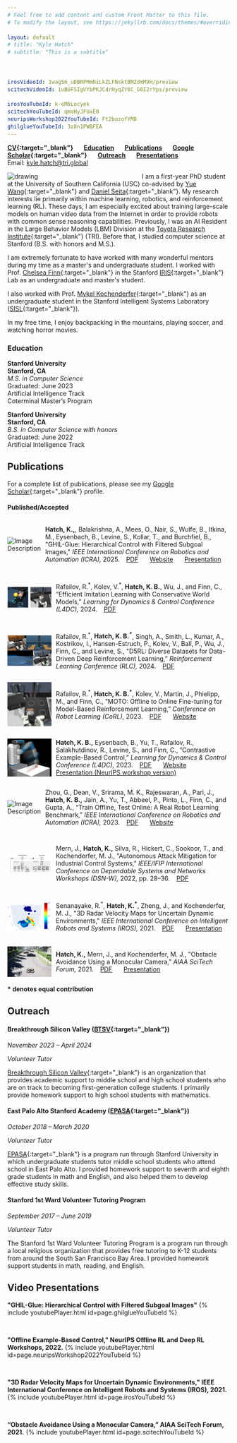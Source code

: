 ```yaml
---
# Feel free to add content and custom Front Matter to this file.
# To modify the layout, see https://jekyllrb.com/docs/themes/#overriding-theme-defaults

layout: default
# title: "Kyle Hatch"
# subtitle: "This is a subtitle"



irosVideoId: 1wag5m_uDBRPMmNiLkZLFNsktBMZdmMVH/preview
scitechVideoId: 1uBUFSIgVYbPKJCdrHyqZY6C_G0I2rYps/preview

irosYouTubeId: k-eM6Locyek
scitechYouTubeId: qmoHyJFUxE0
neuripsWorkshop2022YouTubeId: Ft2bozofYM8
ghilglueYouTubeId: 3z8n1PWBFEA
---
```



<!-- **[Research](#Research) &ensp; &ensp; [Education](#Education) &ensp; &ensp; [CV](./files/Kyle_Hatch_CV_October_2023.pdf){:target="_blank"} &ensp; &ensp;  [Publications](#Publications) &ensp; &ensp; [Presentations](#Presentations) &ensp; &ensp; [Outreach](#Volunteer)**  -->
 **[CV](./files/Kyle_Hatch_CV.pdf){:target="_blank"} &ensp; &ensp; [Education](#Education) &ensp; &ensp; [Publications](#Publications) &ensp; &ensp; [Google Scholar](https://scholar.google.com/citations?user=ECrCBgQAAAAJ&hl=en){:target="_blank"} &ensp; &ensp; [Outreach](#Volunteer) &ensp; &ensp; [Presentations](#Presentations)**  
 Email: [kyle.hatch@tri.global](mailto:kyle.hatch@tri.global)  

<!-- **[CV](./files/Kyle_Hatch_CV_October_2023.pdf){:target="_blank"} &ensp; [Education](#Education) &ensp; [Publications](#Publications) &ensp; [Outreach](#Volunteer) &ensp; [Presentations](#Presentations) &ensp; [kyle.hatch@tri.global](mailto:kyle.hatch@tri.global)**   -->
 

<img src="./files/j_tree_portrait_clipped_small.png" alt="drawing" align="left" width="275" style="margin: 0px 30px 0px 0px;" />


I am a first-year PhD student at the 
University of Southern California (USC) co-advised by 
[Yue Wang](https://yuewang.xyz/){:target="_blank"} and [Daniel Seita](https://danielseita.github.io/){:target="_blank"}. 
My research interests lie primarily within machine learning, robotics, and reinforcement learning (RL). 
These days, I am especially excited about training large-scale models on human video data from the Internet in order to provide robots with common sense reasoning capabilities.
Previously, I was an AI Resident in the Large Behavior Models (LBM) Division at the [Toyota Research Institute](https://www.tri.global/){:target="_blank"} (TRI).
Before that, I studied computer science at Stanford (B.S. with honors and M.S.).


I am extremely fortunate to have worked with many wonderful mentors during my time as a master's and undergraduate student. I worked with Prof. [Chelsea Finn](https://ai.stanford.edu/~cbfinn/){:target="_blank"} in the Stanford [IRIS](https://irislab.stanford.edu/){:target="_blank"} Lab as an undergraduate and master's student. 
<!-- As a master's student, I also worked with Prof. [Ben Eysenbach](https://ben-eysenbach.github.io/){:target="_blank"}. -->
I also worked with Prof. [Mykel Kochenderfer](https://mykel.kochenderfer.com/){:target="_blank"} as an undergraduate student in the Stanford Intelligent Systems Laboratory ([SISL](https://sisl.stanford.edu/){:target="_blank"}).
<!-- , and also completed a research internship at the Johns Hopkins University Applied Physics Laboratory ([APL](https://www.jhuapl.edu/){:target="_blank"}). -->


In my free time, I enjoy backpacking in the mountains, playing soccer, and watching horror movies. 

<a name="Education"> </a>
### Education  

**Stanford University**
&ensp; &ensp; &ensp; &ensp; &ensp; &ensp; &ensp; &ensp; &ensp; &ensp; &ensp; &ensp; &ensp; &ensp; &ensp; &ensp; &ensp; &ensp; &ensp; &ensp; &ensp; &ensp; &ensp; &ensp; &ensp; &ensp; &ensp; &ensp; &ensp; &ensp; &ensp;
**Stanford, CA**  
*M.S. in Computer Science*
&ensp; &ensp; &ensp; &ensp; &ensp; &ensp; &ensp; &ensp; &ensp; &ensp; &ensp; &ensp; &ensp; &ensp; &ensp; &ensp; &ensp; &ensp; &ensp; &ensp; &ensp; &ensp; &ensp; &ensp;
Graduated: June 2023   
Artificial Intelligence Track
&ensp; &ensp; &ensp; &ensp; &ensp; &ensp; &ensp; &ensp; &ensp; &ensp; &ensp; &ensp; &ensp; &ensp; &ensp; &ensp; &ensp; &ensp; &ensp; &ensp; &ensp; &ensp; &ensp; &ensp; &ensp; &ensp; &ensp; &ensp; &ensp; &ensp;
Coterminal Master’s Program  

**Stanford University**
&ensp; &ensp; &ensp; &ensp; &ensp; &ensp; &ensp; &ensp; &ensp; &ensp; &ensp; &ensp; &ensp; &ensp; &ensp; &ensp; &ensp; &ensp; &ensp; &ensp; &ensp; &ensp; &ensp; &ensp; &ensp; &ensp; &ensp; &ensp; &ensp; &ensp; &ensp;
**Stanford, CA**  
*B.S. in Computer Science with honors*&ensp; &ensp; &ensp; &ensp; &ensp; &ensp; &ensp; &ensp; &ensp; &ensp; &ensp; &ensp; &ensp; &ensp; &ensp; &ensp; &nbsp;
Graduated: June 2022   
Artificial Intelligence Track


<a name="Publications"> </a>
## Publications

For a complete list of publications, please see my [Google Scholar](https://scholar.google.com/citations?user=ECrCBgQAAAAJ&hl=en){:target="_blank"} profile. 

#### Published/Accepted

<a name="ghilglue"> </a>
<div style="display: flex; align-items: center;">
    <img src="./files/ghil-glue.gif" alt="Image Description" width="100" style="margin-right: 10px;">
    <p>
      <strong>Hatch, K.,</strong>, Balakrishna, A., Mees, O., Nair, S., Wulfe, B., Itkina, M., Eysenbach, B., Levine, S., Kollar, T., and Burchfiel, B., 
      "GHIL-Glue: Hierarchical Control with Filtered Subgoal Images," 
      <em>IEEE International Conference on Robotics and Automation (ICRA),</em> 2025.
      &ensp; 
      <a href="https://arxiv.org/abs/2410.20018" target="_blank">PDF</a> 
      &ensp; &ensp; 
      <a href="https://ghil-glue.github.io/" target="_blank">Website</a> 
      &ensp; &ensp; 
      <a href="#ghilglue_video">Presentation</a>
  </p>
</div>


<a name="cwm"> </a>
<div style="display: flex; align-items: center;">
    <img src="./files/cwm.png" alt="Image Description" width="100" style="margin-right: 10px;">
    <p>
        Rafailov, R.<sup>*</sup>, Kolev, V.<sup>*</sup>, <strong>Hatch, K. B.</strong>, Wu, J., and Finn, C., 
        ”Efficient Imitation Learning with Conservative World Models,” 
        <em>Learning for Dynamics & Control Conference (L4DC),</em> 2024.
        &ensp; 
        <a href="https://arxiv.org/abs/2405.13193" target="_blank">PDF</a>
    </p>
</div>

<a name="d5rl"> </a>
<div style="display: flex; align-items: center;">
    <img src="./files/d5rl.png" alt="Image Description" width="100" style="margin-right: 10px;">
    <p>
        Rafailov, R.<sup>*</sup>, <strong>Hatch, K. B.<sup>*</sup></strong>, Singh, A., Smith, L., Kumar, A., Kostrikov, I., 
        Hansen-Estruch, P., Kolev, V., Ball, P., Wu, J., Finn, C., and Levine, S., 
        "D5RL: Diverse Datasets for Data-Driven Deep Reinforcement Learning,” 
        <em>Reinforcement Learning Conference (RLC),</em> 2024.
        &ensp; 
        <a href="https://rlj.cs.umass.edu/2024/papers/RLJ_RLC_2024_305.pdf" target="_blank">PDF</a>
    </p>
</div>

<a name="moto"> </a>
<div style="display: flex; align-items: center;">
    <img src="./files/moto.gif" alt="Image Description" height="100" style="margin-right: 10px;">
    <p>
        Rafailov, R.<sup>*</sup>, <strong>Hatch, K. B.<sup>*</sup></strong>, Kolev, V., Martin, J., Phielipp, M., and Finn, C., 
        ”MOTO: Offline to Online Fine-tuning for Model-Based Reinforcement Learning,” 
        <em>Conference on Robot Learning (CoRL),</em> 2023.
        &ensp; 
        <a href="https://arxiv.org/abs/2401.03306" target="_blank">PDF</a>
        &ensp; &ensp; 
        <a href="https://sites.google.com/view/mo2o" target="_blank">Website</a>
    </p>
</div>

<a name="laeo"> </a>
<div style="display: flex; align-items: center;">
    <img src="./files/laeo.png" alt="Image Description" width="100" style="margin-right: 10px;">
    <p>
        <strong>Hatch, K. B.,</strong> Eysenbach, B., Yu, T., Rafailov, R., Salakhutdinov, R., Levine, S., and Finn, C., 
        ”Contrastive Example-Based Control,” 
        <em>Learning for Dynamics & Control Conference (L4DC),</em> 2023.
        &ensp; 
        <a href="https://arxiv.org/abs/2307.13101" target="_blank">PDF</a>
        &ensp; &ensp; 
        <a href="https://sites.google.com/view/laeo-rl" target="_blank">Website</a>
        &ensp; &ensp; 
        <a href="#laeo_neurips_video">Presentation (NeurIPS workshop version)</a>
    </p>
</div>

<div style="display: flex; align-items: center;">
    <img src="./files/toto.gif" alt="Image Description" width="100" style="margin-right: 10px;">
    <p>
        Zhou, G., Dean, V., Srirama, M. K., Rajeswaran, A., Pari, J., <strong>Hatch, K. B.,</strong> Jain, A., Yu, T., Abbeel, P., Pinto, L., Finn, C., and Gupta, A.,
        “Train Offline, Test Online: A Real Robot Learning Benchmark,” 
        <em>IEEE International Conference on Robotics and Automation (ICRA),</em> 2023.
        &ensp; 
        <a href="https://arxiv.org/abs/2306.00942" target="_blank">PDF</a>
        &ensp; &ensp;  
        <a href="https://toto-benchmark.org/" target="_blank">Website</a>
    </p>
</div>

<a name="apl_paper"> </a>
<div style="display: flex; align-items: center;">
    <img src="./files/apl.png" alt="Image Description" width="100" style="margin-right: 10px;">
    <p>
        Mern, J., <strong>Hatch, K.,</strong> Silva, R., Hickert, C., Sookoor, T., and Kochenderfer, M. J., 
        "Autonomous Attack Mitigation for Industrial Control Systems," 
        <em>IEEE/IFIP International Conference on Dependable Systems and Networks Workshops (DSN-W),</em> 2022, pp. 28–36.
        &ensp; 
        <a href="https://arxiv.org/abs/2111.02445" target="_blank">PDF</a>
    </p>
</div>

<a name="iros_paper"> </a>
<div style="display: flex; align-items: center;">
    <img src="./files/iros.png" alt="Image Description" width="100" style="margin-right: 10px;">
    <p>
        Senanayake, R.<sup>*</sup>, <strong>Hatch, K.<sup>*</sup></strong>, Zheng, J., and Kochenderfer, M. J., 
        "3D Radar Velocity Maps for Uncertain Dynamic Environments," 
        <em>IEEE International Conference on Intelligent Robots and Systems (IROS),</em> 2021.
        &ensp; 
        <a href="https://arxiv.org/abs/2107.11039" target="_blank">PDF</a>
        &ensp; &ensp; 
        <a href="#iros_video">Presentation</a>
    </p>
</div>

<a name="scitech_paper"> </a>
<div style="display: flex; align-items: center;">
    <img src="./files/scitech.png" alt="Image Description" width="100" style="margin-right: 10px;">
    <p>
        <strong>Hatch, K.,</strong> Mern, J., and Kochenderfer, M. J., 
        "Obstacle Avoidance Using a Monocular Camera," 
        <em>AIAA SciTech Forum,</em> 2021.
        &ensp; 
        <a href="https://arxiv.org/abs/2012.01608" target="_blank">PDF</a>
        &ensp; &ensp; 
        <a href="#scitech_video">Presentation</a>
    </p>
</div>


<!-- <a name="cwm"> </a>
Rafailov, R.\*, Kolev, V.\*,  **Hatch, K. B.**, Wu, J., and Finn, C., ”Efficient Imitation Learning with Conservative World Models,” *Learning for Dynamics & Control Conference (L4DC),* 2024. &ensp; [PDF](https://arxiv.org/abs/2405.13193){:target="_blank"}


<a name="d5rl"> </a>
Rafailov, R.\*, **Hatch, K. B.\***, Singh, A., Smith, L., Kumar, A., Kostrikov, I., Hansen-Estruch, P., Kolev, V.,
Ball, P., Wu, J., Finn, C., and Levine, S., "D5RL: Diverse Datasets for Data-Driven Deep Reinforcement
Learning,” *Reinforcement Learning Conference (RLC),* 2024. &ensp; [PDF](https://rlj.cs.umass.edu/2024/papers/RLJ_RLC_2024_305.pdf){:target="_blank"}

<a name="moto"> </a>
Rafailov, R.\*, **Hatch, K. B.\***, Kolev, V., Martin, J., Phielipp, M., and Finn, C., ”MOTO: Offline to Online
Fine-tuning for Model-Based Reinforcement Learning,” *Conference on Robot Learning (CoRL)*, 2023. &ensp; [PDF](https://arxiv.org/abs/2401.03306){:target="_blank"} &ensp; &ensp; [Website](https://sites.google.com/view/mo2o){:target="_blank"}

<a name="laeo"> </a>
**Hatch, K. B.,** Eysenbach, B., Yu, T., Rafailov, R., Salakhutdinov, R., Levine, S., and Finn, C., ”Contrastive
Example-Based Control,” *Learning for Dynamics & Control Conference (L4DC),* 2023. &ensp; [PDF](https://arxiv.org/abs/2307.13101){:target="_blank"} &ensp; &ensp; [Website](https://sites.google.com/view/laeo-rl){:target="_blank"} &ensp; &ensp; [Presentation (NeurIPS workshop version)](#laeo_neurips_video) 

Zhou, G., Dean, V., Srirama, M. K., Rajeswaran, A., Pari, J., **Hatch, K. B.,** Jain, A., Yu, T., Abbeel, P., Pinto, L., Finn, C., and Gupta, A., “Train Offline, Test Online: A Real Robot Learning Benchmark,” *IEEE International Conference on Robotics and Automation (ICRA),* 2023. &ensp; [PDF](https://arxiv.org/abs/2306.00942){:target="_blank"} &ensp; &ensp;  [Website](https://toto-benchmark.org/){:target="_blank"} 

<a name="apl_paper"> </a>
Mern, J., **Hatch, K.,** Silva, R., Hickert, C., Sookoor, T., and Kochenderfer, M. J., "Autonomous Attack Mitigation for Industrial Control Systems," *IEEE/IFIP International Conference on Dependable Systems and Networks Workshops (DSN-W),* 2022, pp. 28–36.
&ensp; [PDF](https://arxiv.org/abs/2111.02445){:target="_blank"}

<a name="iros_paper"> </a>
Senanayake, R.\*, **Hatch, K.\*,** Zheng, J., and Kochenderfer, M. J., "3D Radar Velocity Maps for Uncertain Dynamic Environments," *IEEE International Conference on Intelligent Robots and Systems (IROS),* 2021. &ensp; [PDF](https://arxiv.org/abs/2107.11039){:target="_blank"} &ensp; &ensp; [Presentation](#iros_video)

<a name="scitech_paper"> </a>
**Hatch, K.,** Mern, J., and Kochenderfer, M. J., "Obstacle Avoidance Using a Monocular Camera," *AIAA SciTech Forum,* 2021. &ensp; [PDF](https://arxiv.org/abs/2012.01608){:target="_blank"} &ensp; &ensp; [Presentation](#scitech_video) -->

<!-- #### Under Review -->




**\* denotes equal contribution**




<!-- <a name="Research"> </a>
## Research

At TRI, I am researching how to leverage Internet scale video data for robot learning. Videos of humans interacting with objects are available on a massive scale on the Internet, but this type of data does not contain the action labels needed to directly train a robot policy. In order to utilize this data, I am developing a hierarchical imitation learning-based approach that trains a high-level policy on action-free video data to output subgoals, which can then be reached by a low-level robot policy.


Prior to starting at TRI, I was a master's student in the Computer Science Department at Stanford University and conducted research under Prof. [Chelsea Finn](https://ai.stanford.edu/~cbfinn/){:target="_blank"} in the Stanford [IRIS](https://irislab.stanford.edu/){:target="_blank"} Lab. In Prof. Finn's group, my research focused on addressing three key limitations in scaling offline RL methods to realistic robot applications: 1) learning from play data/autonomously collected robot data without reward labels 2) pretraining on offline data and then finetuning online 3) and developing realistic simulated benchmarks. I published three first/co-first author papers on this research: 

1. [D5RL](#d5rl): a simulated robotics benchmark to evaluate offline RL methods on visually diverse, realistic simulated robotics tasks. Co-first author on paper under review at the International Conference on Learning Representations (ICLR) 2024.
2. [MOTO](#moto): a model-based RL method designed for efficient offline-to-online finetuning for vision-based manipulation tasks. Co-first author on paper in the Conference on Robot Learning (CoRL) 2023.
3. [LAEO](#laeo): an offline reinforcement learning method using contrastive learning for data without reward labels. First author on paper in the Learning for Dynamics & Control Conference (L4DC) 2023.

As an undergraduate student, I worked on research under Prof. [Mykel Kochenderfer](https://mykel.kochenderfer.com/){:target="_blank"} in the Stanford Intelligent Systems Laboratory ([SISL](https://sisl.stanford.edu/){:target="_blank"}). I also interned at the Johns Hopkins University Applied Physics Laboratory ([APL](https://www.jhuapl.edu/){:target="_blank"}). My research focused on using machine learning and RL techniques to improve collision avoidance in autonomous vehicles and UAVs, as well as using RL to autonomously mitigate cybersecurity threats. I published two first/co-first author papers and one second author paper on this research. 
1. A [method](#iros_paper) to learn 3D velocity maps from radar data for use by autonomous vehicles. Co-first author on paper in the IEEE International Conference on Intelligent Robots and Systems (IROS) 2021.
2. A [collision avoidance system](#scitech_paper) for autonomous drones using monocular vision and deep reinforcement learning. First author on paper in the American Institute of Aeronautics and Astronautics (AIAA) SciTech Forum 2021.
3. An [RL-based method](#apl_paper) for autonomously responding to cybersecurity threats on industrial control systems. Second author on paper in the International Conference on Dependable Systems and Networks (DSN’22), 2022. -->

<a name="Volunteer"> </a>
## Outreach

#### Breakthrough Silicon Valley ([BTSV](https://breakthroughsv.org){:target="_blank"})
*November 2023 – April 2024*

*Volunteer Tutor*


[Breakthrough Silicon Valley](https://breakthroughsv.org){:target="_blank"} is an organization that provides academic support to middle school and high school students who are on track to becoming first-generation college students. I primarily provide homework support to high school students with mathematics.


#### East Palo Alto Stanford Academy ([EPASA](https://haas.stanford.edu/student-programs/education-partnerships/east-palo-alto-stanford-academy-epasa){:target="_blank"})
*October 2018 – March 2020*

*Volunteer Tutor*


[EPASA](https://haas.stanford.edu/student-programs/education-partnerships/east-palo-alto-stanford-academy-epasa){:target="_blank"} is a program run through Stanford University in which undergraduate students tutor middle school students who attend school in East Palo Alto.
I provided homework support to seventh and eighth grade students in math and English, and also helped them to develop effective study skills.

#### Stanford 1st Ward Volunteer Tutoring Program
*September 2017 – June 2019*

*Volunteer Tutor*

The Stanford 1st Ward Volunteer Tutoring Program is a program run through a local religious organization that provides free tutoring to K-12 students from around the South San Francisco Bay Area.
I provided homework support students in math, reading, and English.


<a name="Presentations"> </a>
## Video Presentations

<!-- <details open>
  <summary>Collapse</summary> -->


<a name="ghilglue_video"> </a>
**"GHIL-Glue: Hierarchical Control with Filtered Subgoal Images"**
{% include youtubePlayer.html id=page.ghilglueYouTubeId %}

&nbsp;
&nbsp;
&nbsp;

<a name="laeo_neurips_video"> </a>
**"Offline Example-Based Control," NeurIPS Offline RL and Deep RL Workshops, 2022.**
{% include youtubePlayer.html id=page.neuripsWorkshop2022YouTubeId %}

&nbsp;
&nbsp;
&nbsp;



<a name="iros_video"> </a>
**"3D Radar Velocity Maps for Uncertain Dynamic Environments," IEEE International Conference on Intelligent Robots and Systems (IROS), 2021.**
{% include youtubePlayer.html id=page.irosYouTubeId %}

&nbsp;
&nbsp;
&nbsp;

<a name="scitech_video"> </a>
**“Obstacle Avoidance Using a Monocular Camera,” AIAA SciTech Forum, 2021.**
{% include youtubePlayer.html id=page.scitechYouTubeId %}

<!-- </details> -->
